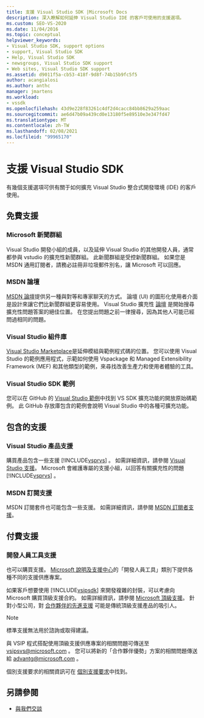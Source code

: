 ```yaml
---
title: 支援 Visual Studio SDK |Microsoft Docs
description: 深入瞭解如何延伸 Visual Studio IDE 的客戶可使用的支援選項。
ms.custom: SEO-VS-2020
ms.date: 11/04/2016
ms.topic: conceptual
helpviewer_keywords:
- Visual Studio SDK, support options
- support, Visual Studio SDK
- Help, Visual Studio SDK
- newsgroups, Visual Studio SDK support
- Web sites, Visual Studio SDK support
ms.assetid: d9011f5a-cb53-418f-9d8f-74b15b9fc5f5
author: acangialosi
ms.author: anthc
manager: jmartens
ms.workload:
- vssdk
ms.openlocfilehash: 43d9e228f83261c4df2d4cacc84bb8629a259aac
ms.sourcegitcommit: ae6d47b09a439cd0e13180f5e89510e3e347fd47
ms.translationtype: MT
ms.contentlocale: zh-TW
ms.lasthandoff: 02/08/2021
ms.locfileid: "99965170"
---
```

# <a name="support-for-the-visual-studio-sdk"></a>支援 Visual Studio SDK
有幾個支援選項可供有關于如何擴充 Visual Studio 整合式開發環境 (IDE) 的客戶使用。

## <a name="free-support"></a>免費支援

### <a name="microsoft-newsgroups"></a>Microsoft 新聞群組
 Visual Studio 開發小組的成員，以及延伸 Visual Studio 的其他開發人員，通常都參與 vstudio 的擴充性新聞群組。 此新聞群組是受控新聞群組。 如果您是 MSDN 通用訂閱者，請務必註冊非垃圾郵件別名，讓 Microsoft 可以回應。

### <a name="msdn-forums"></a>MSDN 論壇
 [MSDN 論壇](https://social.msdn.microsoft.com/Forums/en-US/home)提供另一種與對等和專家聊天的方式。 論壇 (UI) 的圖形化使用者介面是設計來讓它們比新聞群組更容易使用。 Visual Studio 擴充性 [論壇](/azure/devops/integrate/index?view=azure-devops&viewFallbackFrom=vsts&preserve-view=true) 是開始搜尋擴充性問題答案的絕佳位置。 在您提出問題之前一律搜尋，因為其他人可能已經問過相同的問題。

### <a name="visual-studio-gallery"></a>Visual Studio 組件庫
 [Visual Studio Marketplace](https://marketplace.visualstudio.com/)是延伸模組與範例程式碼的位置。 您可以使用 Visual Studio 的範例應用程式，示範如何使用 Vspackage 和 Managed Extensibility Framework (MEF) 和其他類型的範例，來尋找改善生產力和使用者體驗的工具。

### <a name="visual-studio-sdk-samples"></a>Visual Studio SDK 範例

您可以在 GitHub 的 [Visual Studio 範例](https://github.com/Microsoft/VSSDK-Extensibility-Samples)中找到 VS SDK 擴充功能的開放原始碼範例。 此 GitHub 存放庫包含的範例會說明 Visual Studio 中的各種可擴充功能。

## <a name="included-support"></a>包含的支援

### <a name="visual-studio-product-support"></a>Visual Studio 產品支援
 購買產品包含一些支援 [!INCLUDE[vsprvs](../code-quality/includes/vsprvs_md.md)] 。 如需詳細資訊，請參閱 [Visual Studio 支援](https://msdn.microsoft.com/vstudio/cc136615.aspx)。 Microsoft 會維護專屬的支援小組，以回答有關擴充性的問題 [!INCLUDE[vsprvs](../code-quality/includes/vsprvs_md.md)] 。

### <a name="msdn-subscription-support"></a>MSDN 訂閱支援
 MSDN 訂閱套件也可能包含一些支援。 如需詳細資訊，請參閱 [MSDN 訂閱者支援](https://msdn.microsoft.com/subscriptions/aa718661.aspx)。

## <a name="paid-support"></a>付費支援

### <a name="developer-tools-support"></a>開發人員工具支援

也可以購買支援。 [Microsoft 說明及支援中心](https://support.microsoft.com/supportforbusiness/productselection?fltadd=sps-business-1&sapId=4fd4947b-15ea-ce01-080f-97f2ca3c76e8)的「開發人員工具」類別下提供各種不同的支援供應專案。

如果客戶想要使用 [!INCLUDE[vsipsdk](../extensibility/includes/vsipsdk_md.md)] 來開發複雜的封裝，可以考慮向 Microsoft 購買頂級支援合約。 如需詳細資訊，請參閱 [Microsoft 頂級支援](https://support.microsoft.com/premier)。 針對小型公司，對 [合作夥伴的先進支援](https://partner.microsoft.com/support/advanced-cloud-support) 可能是傳統頂級支援產品的吸引人。

> [!NOTE]
> 標準支援無法用於諮詢或取得建議。

與 VSIP 程式搭配使用頂級支援供應專案的相關問題可傳送至 [vsipsvs@microsoft.com](mailto:vsipsvs@microsoft.com) 。 您可以將新的「合作夥伴優勢」方案的相關問題傳送給 [advantg@microsoft.com](mailto:advantg@microsoft.com) 。

個別支援要求的相關資訊可在 [個別支援要求](https://support.microsoft.com/supportforbusiness/productselection)中找到。

## <a name="see-also"></a>另請參閱

- [與我們交談](../ide/feedback-options.md)
